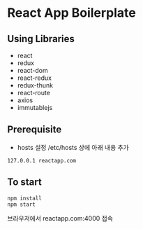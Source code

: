 # React App Boilerplate

## Using Libraries
- react
- redux
- react-dom
- react-redux
- redux-thunk
- react-route
- axios
- immutablejs

## Prerequisite
- hosts 설정
/etc/hosts 상에 아래 내용 추가
```
127.0.0.1 reactapp.com
```

## To start
```
npm install
npm start
```
브라우저에서 reactapp.com:4000 접속
